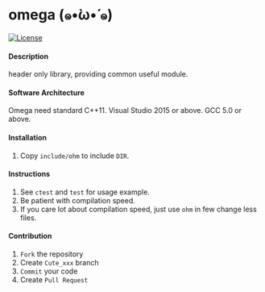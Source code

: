 # omega (๑•̀ω•́ ๑)

[![License](https://img.shields.io/badge/license-BSD-blue.svg)](LICENSE)

#### Description
header only library, providing common useful module.

#### Software Architecture
Omega need standard C++11.
Visual Studio 2015 or above.
GCC 5.0 or above.

#### Installation

1.  Copy `include/ohm` to include `DIR`.

#### Instructions

1.  See `ctest` and `test` for usage example.
2.  Be patient with compilation speed.
3.  If you care lot about compilation speed, just use `ohm` in few change less files.

#### Contribution

1.  `Fork` the repository
2.  Create `Cute_xxx` branch
3.  `Commit` your code
4.  Create `Pull Request`
